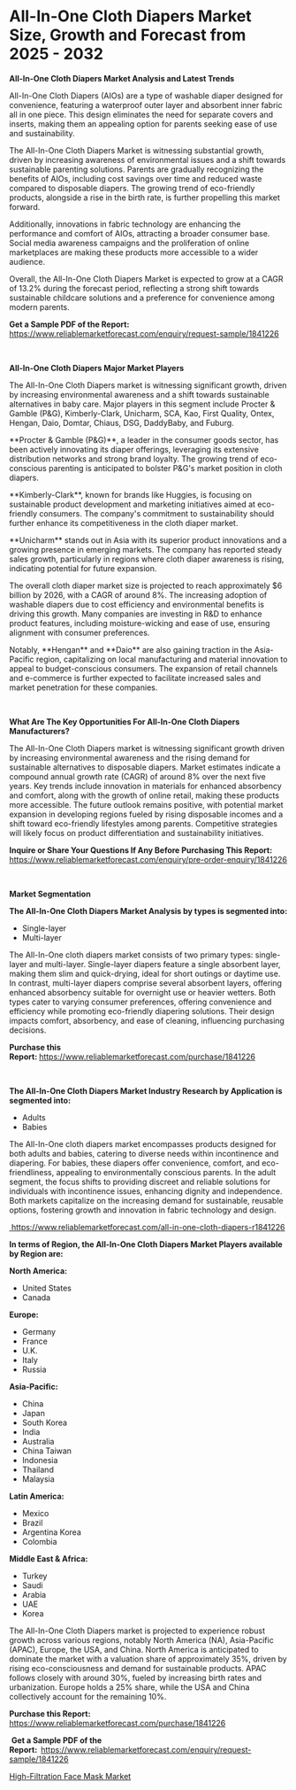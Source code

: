 <p><h1>All-In-One Cloth Diapers Market Size, Growth and Forecast from 2025 - 2032</h1></p><p><strong>All-In-One Cloth Diapers Market Analysis and Latest Trends</strong></p>
<p><p>All-In-One Cloth Diapers (AIOs) are a type of washable diaper designed for convenience, featuring a waterproof outer layer and absorbent inner fabric all in one piece. This design eliminates the need for separate covers and inserts, making them an appealing option for parents seeking ease of use and sustainability.</p><p>The All-In-One Cloth Diapers Market is witnessing substantial growth, driven by increasing awareness of environmental issues and a shift towards sustainable parenting solutions. Parents are gradually recognizing the benefits of AIOs, including cost savings over time and reduced waste compared to disposable diapers. The growing trend of eco-friendly products, alongside a rise in the birth rate, is further propelling this market forward.</p><p>Additionally, innovations in fabric technology are enhancing the performance and comfort of AIOs, attracting a broader consumer base. Social media awareness campaigns and the proliferation of online marketplaces are making these products more accessible to a wider audience.</p><p>Overall, the All-In-One Cloth Diapers Market is expected to grow at a CAGR of 13.2% during the forecast period, reflecting a strong shift towards sustainable childcare solutions and a preference for convenience among modern parents.</p></p>
<p><strong>Get a Sample PDF of the Report:&nbsp;</strong> <a href="https://www.reliablemarketforecast.com/enquiry/request-sample/1841226?utm_campaign=3081&utm_medium=2&utm_source=Github&utm_content=ia&utm_term=05042025&utm_id=all-in-one-cloth-diapers">https://www.reliablemarketforecast.com/enquiry/request-sample/1841226</a></p>
<p>&nbsp;</p>
<p><strong>All-In-One Cloth Diapers Major Market Players</strong></p>
<p><p>The All-In-One Cloth Diapers market is witnessing significant growth, driven by increasing environmental awareness and a shift towards sustainable alternatives in baby care. Major players in this segment include Procter & Gamble (P&G), Kimberly-Clark, Unicharm, SCA, Kao, First Quality, Ontex, Hengan, Daio, Domtar, Chiaus, DSG, DaddyBaby, and Fuburg.</p><p>**Procter & Gamble (P&G)**, a leader in the consumer goods sector, has been actively innovating its diaper offerings, leveraging its extensive distribution networks and strong brand loyalty. The growing trend of eco-conscious parenting is anticipated to bolster P&G's market position in cloth diapers.</p><p>**Kimberly-Clark**, known for brands like Huggies, is focusing on sustainable product development and marketing initiatives aimed at eco-friendly consumers. The company's commitment to sustainability should further enhance its competitiveness in the cloth diaper market.</p><p>**Unicharm** stands out in Asia with its superior product innovations and a growing presence in emerging markets. The company has reported steady sales growth, particularly in regions where cloth diaper awareness is rising, indicating potential for future expansion.</p><p>The overall cloth diaper market size is projected to reach approximately $6 billion by 2026, with a CAGR of around 8%. The increasing adoption of washable diapers due to cost efficiency and environmental benefits is driving this growth. Many companies are investing in R&D to enhance product features, including moisture-wicking and ease of use, ensuring alignment with consumer preferences.</p><p>Notably, **Hengan** and **Daio** are also gaining traction in the Asia-Pacific region, capitalizing on local manufacturing and material innovation to appeal to budget-conscious consumers. The expansion of retail channels and e-commerce is further expected to facilitate increased sales and market penetration for these companies.</p></p>
<p>&nbsp;</p>
<p><strong>What Are The Key Opportunities For All-In-One Cloth Diapers Manufacturers?</strong></p>
<p><p>The All-In-One Cloth Diapers market is witnessing significant growth driven by increasing environmental awareness and the rising demand for sustainable alternatives to disposable diapers. Market estimates indicate a compound annual growth rate (CAGR) of around 8% over the next five years. Key trends include innovation in materials for enhanced absorbency and comfort, along with the growth of online retail, making these products more accessible. The future outlook remains positive, with potential market expansion in developing regions fueled by rising disposable incomes and a shift toward eco-friendly lifestyles among parents. Competitive strategies will likely focus on product differentiation and sustainability initiatives.</p></p>
<p><strong>Inquire or Share Your Questions If Any Before Purchasing This Report:</strong> <a href="https://www.reliablemarketforecast.com/enquiry/pre-order-enquiry/1841226?utm_campaign=3081&utm_medium=2&utm_source=Github&utm_content=ia&utm_term=05042025&utm_id=all-in-one-cloth-diapers">https://www.reliablemarketforecast.com/enquiry/pre-order-enquiry/1841226</a></p>
<p>&nbsp;</p>
<p><strong>Market Segmentation</strong></p>
<p><strong>The All-In-One Cloth Diapers Market Analysis by types is segmented into:</strong></p>
<p><ul><li>Single-layer</li><li>Multi-layer</li></ul></p>
<p><p>The All-In-One cloth diapers market consists of two primary types: single-layer and multi-layer. Single-layer diapers feature a single absorbent layer, making them slim and quick-drying, ideal for short outings or daytime use. In contrast, multi-layer diapers comprise several absorbent layers, offering enhanced absorbency suitable for overnight use or heavier wetters. Both types cater to varying consumer preferences, offering convenience and efficiency while promoting eco-friendly diapering solutions. Their design impacts comfort, absorbency, and ease of cleaning, influencing purchasing decisions.</p></p>
<p><strong>Purchase this Report:&nbsp;</strong><a href="https://www.reliablemarketforecast.com/purchase/1841226?utm_campaign=3081&utm_medium=2&utm_source=Github&utm_content=ia&utm_term=05042025&utm_id=all-in-one-cloth-diapers">https://www.reliablemarketforecast.com/purchase/1841226</a></p>
<p>&nbsp;</p>
<p><strong>The All-In-One Cloth Diapers Market Industry Research by Application is segmented into:</strong></p>
<p><ul><li>Adults</li><li>Babies</li></ul></p>
<p><p>The All-In-One cloth diapers market encompasses products designed for both adults and babies, catering to diverse needs within incontinence and diapering. For babies, these diapers offer convenience, comfort, and eco-friendliness, appealing to environmentally conscious parents. In the adult segment, the focus shifts to providing discreet and reliable solutions for individuals with incontinence issues, enhancing dignity and independence. Both markets capitalize on the increasing demand for sustainable, reusable options, fostering growth and innovation in fabric technology and design.</p></p>
<p><a href="https://www.reliablemarketforecast.com/all-in-one-cloth-diapers-r1841226?utm_campaign=3081&utm_medium=2&utm_source=Github&utm_content=ia&utm_term=05042025&utm_id=all-in-one-cloth-diapers">&nbsp;https://www.reliablemarketforecast.com/all-in-one-cloth-diapers-r1841226</a></p>
<p><strong>In terms of Region, the All-In-One Cloth Diapers Market Players available by Region are:</strong></p>
<p>
    <p> <strong> North America: </strong>
        <ul>
            <li>United States</li>
            <li>Canada</li>
        </ul>
        </p> 
    <p> <strong> Europe: </strong>
        <ul>
            <li>Germany</li>
            <li>France</li>
            <li>U.K.</li>
            <li>Italy</li>
            <li>Russia</li>
        </ul>
        </p> 
    <p> <strong> Asia-Pacific: </strong>
        <ul>
            <li>China</li>
            <li>Japan</li>
            <li>South Korea</li>
            <li>India</li>
            <li>Australia</li>
            <li>China Taiwan</li>
            <li>Indonesia</li>
            <li>Thailand</li>
            <li>Malaysia</li>
        </ul>
        </p> 
    <p> <strong> Latin America: </strong>
        <ul>
            <li>Mexico</li>
            <li>Brazil</li>
            <li>Argentina Korea</li>
            <li>Colombia</li>
        </ul>
        </p> 
    <p> <strong> Middle East & Africa: </strong>
        <ul>
            <li>Turkey</li>
            <li>Saudi</li>
            <li>Arabia</li>
            <li>UAE</li>
            <li>Korea</li>
        </ul>
    </p>
    </p>
<p><p>The All-In-One Cloth Diapers market is projected to experience robust growth across various regions, notably North America (NA), Asia-Pacific (APAC), Europe, the USA, and China. North America is anticipated to dominate the market with a valuation share of approximately 35%, driven by rising eco-consciousness and demand for sustainable products. APAC follows closely with around 30%, fueled by increasing birth rates and urbanization. Europe holds a 25% share, while the USA and China collectively account for the remaining 10%.</p></p>
<p><strong>Purchase this Report: </strong><a href="https://www.reliablemarketforecast.com/purchase/1841226?utm_campaign=3081&utm_medium=2&utm_source=Github&utm_content=ia&utm_term=05042025&utm_id=all-in-one-cloth-diapers">https://www.reliablemarketforecast.com/purchase/1841226</a></p>
<p>&nbsp;<strong>Get a Sample PDF of the Report:&nbsp;&nbsp;</strong><a href="https://www.reliablemarketforecast.com/enquiry/request-sample/1841226?utm_campaign=3081&utm_medium=2&utm_source=Github&utm_content=ia&utm_term=05042025&utm_id=all-in-one-cloth-diapers">https://www.reliablemarketforecast.com/enquiry/request-sample/1841226</a></p>
<p><strong></strong></p>
<p><p><a href="https://github.com/saklpelzami95/Market-Research-Report-List-1/blob/main/high-filtration-face-mask-market.md?utm_campaign=3081&utm_medium=2&utm_source=Github&utm_content=ia&utm_term=05042025&utm_id=all-in-one-cloth-diapers">High-Filtration Face Mask Market</a></p></p>